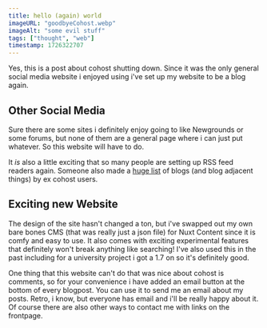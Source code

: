 ```yaml
---
title: hello (again) world
imageURL: "goodbyeCohost.webp"
imageAlt: "some evil stuff"
tags: ["thought", "web"]
timestamp: 1726322707
---
```


Yes, this is a post about cohost shutting down.
Since it was the only general social media website i enjoyed using i've set up my website to be a blog again.
<!--more-->

## Other Social Media
Sure there are some sites i definitely enjoy going to like Newgrounds or some forums, but none of them are a general page where i can just put whatever. So this website will have to do.

It _is_ also a little exciting that so many people are setting up RSS feed readers again.
Someone also made a [huge list](https://docs.google.com/spreadsheets/d/1BCJ7PFpUEjaysOA4C77z9Ckdo0YbutPihTh7oimm2AA) of blogs (and blog adjacent things) by ex cohost users.

## Exciting new Website
The design of the site hasn't changed a ton, but i've swapped out my own bare bones CMS (that was really just a json file) for Nuxt Content since it is comfy and easy to use. It also comes with exciting experimental features that definitely won't break anything like searching! I've also used this in the past including for a university project i got a 1.7 on so it's definitely good.

One thing that this website can't do that was nice about cohost is comments, so for your convenience i have added an email button at the bottom of every blogpost.
You can use it to send me an email about my posts. Retro, i know, but everyone has email and i'll be really happy about it. Of course there are also other ways to contact me with links on the frontpage.